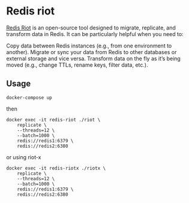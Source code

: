 # Redis riot

[Redis Riot](https://redis.github.io/riot/#_introduction) is an open-source tool designed to migrate, replicate, and transform data in Redis. It can be particularly helpful when you need to:

Copy data between Redis instances (e.g., from one environment to another).
Migrate or sync your data from Redis to other databases or external storage and vice versa.
Transform data on the fly as it’s being moved (e.g., change TTLs, rename keys, filter data, etc.).

## Usage

```
docker-compose up
```

then

```
docker exec -it redis-riot ./riot \
    replicate \
    --threads=12 \
    --batch=1000 \
    redis://redis1:6379 \
    redis://redis2:6380
```

or using riot-x

```
docker exec -it redis-riotx ./riotx \
    replicate \
    --threads=12 \
    --batch=1000 \
    redis://redis1:6379 \
    redis://redis2:6380
```
